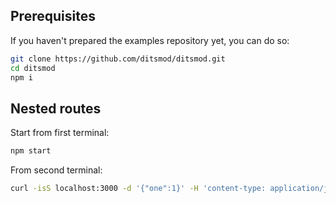 ## Prerequisites

If you haven't prepared the examples repository yet, you can do so:

```bash
git clone https://github.com/ditsmod/ditsmod.git
cd ditsmod
npm i
```

## Nested routes

Start from first terminal:

```bash
npm start
```

From second terminal:

```bash
curl -isS localhost:3000 -d '{"one":1}' -H 'content-type: application/json'
```

